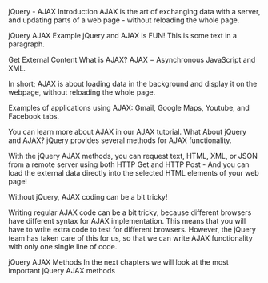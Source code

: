 jQuery - AJAX Introduction
AJAX is the art of exchanging data with a server, and updating parts of a web page - without reloading the whole page.

jQuery AJAX Example
jQuery and AJAX is FUN!
This is some text in a paragraph.

Get External Content
What is AJAX?
AJAX = Asynchronous JavaScript and XML.

In short; AJAX is about loading data in the background and display it on the webpage, without reloading the whole page.

Examples of applications using AJAX: Gmail, Google Maps, Youtube, and Facebook tabs.

You can learn more about AJAX in our AJAX tutorial.
What About jQuery and AJAX?
jQuery provides several methods for AJAX functionality.

With the jQuery AJAX methods, you can request text, HTML, XML, or JSON from a remote server using both HTTP Get and HTTP Post - And you can load the external data directly into the selected HTML elements of your web page!

Without jQuery, AJAX coding can be a bit tricky!

Writing regular AJAX code can be a bit tricky, because different browsers have different syntax for AJAX implementation. This means that you will have to write extra code to test for different browsers. However, the jQuery team has taken care of this for us, so that we can write AJAX functionality with only one single line of code.

jQuery AJAX Methods
In the next chapters we will look at the most important jQuery AJAX methods
